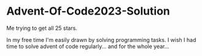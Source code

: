 # Advent-Of-Code2023-Solution
Me trying to get all 25 stars.

In my free time I'm easily drawn by solving programming tasks.
I wish I had time to solve advent of code regularly... and for the whole year...
